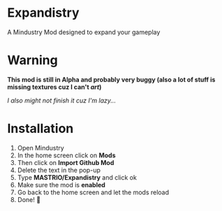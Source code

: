 # Expandistry
 A Mindustry Mod designed to expand your gameplay

# Warning
**This mod is still in Alpha and probably very buggy (also a lot of stuff is missing textures cuz I can't *art*)**

*I also might not finish it cuz I'm lazy...*

# Installation
1. Open Mindustry
2. In the home screen click on **Mods**
3. Then click on **Import Github Mod**
4. Delete the text in the pop-up
5. Type **MASTRIO/Expandistry** and click ok
6. Make sure the mod is **enabled**
7. Go back to the home screen and let the mods reload
8. Done! 🧀
